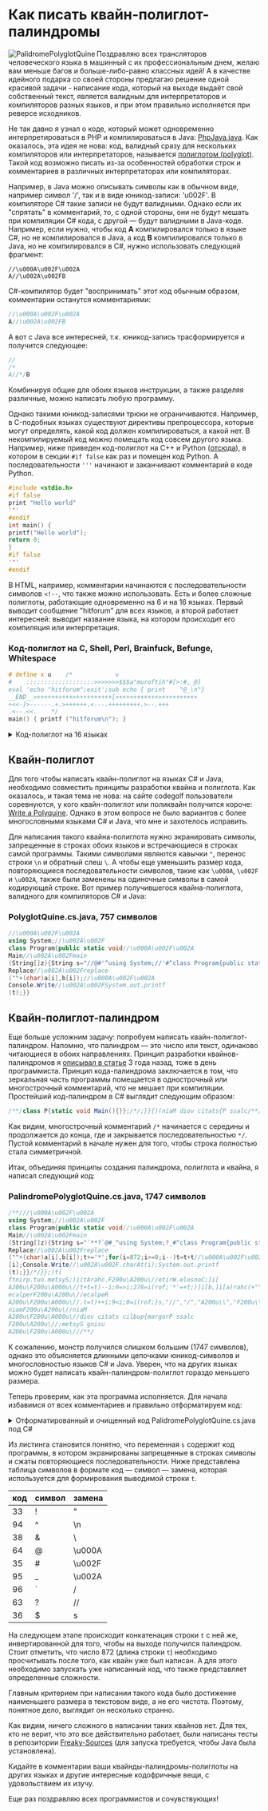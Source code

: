 # Как писать квайн-полиглот-палиндромы

<img align="left" alt="PalidromePolyglotQuine" src="Title.png"/>

Поздравляю всех трансляторов человеческого языка в машинный с их
профессиональным днем, желаю вам меньше багов и больше-либо-равно классных идей!
А в качестве идейного подарка со своей стороны предлагаю решение одной красивой
задачи - написание кода, который на выходе выдаёт свой собственный текст,
является валидным для интерпретаторов и компиляторов разных языков, и при этом
правильно исполняется при реверсе исходников.

Не так давно я узнал о коде, который может одновременно интерпретироваться в PHP
и компилироваться в Java:
[PhpJava.java](https://gist.github.com/forairan/b1143f42883b3b0ee1237bc9bd0b7b2c).
Как оказалось, эта идея не нова: код, валидный сразу для нескольких компиляторов
или интерпретаторов, называется [полиглотом
(polyglot)](https://en.wikipedia.org/wiki/Polyglot_(computing)). Такой код
возможно писать из-за особенностей обработки строк и комментариев в различных
интерпретаторах или компиляторах.

<cut/>

Например, в Java можно описывать символы как в обычном виде, например символ
'/', так и в виде юникод-записи: 'u002F'. В компиляторе C\# такие записи не
будут валидными. Однако если их "спрятать" в комментарий, то, с одной стороны,
они не будут мешать при компиляции C# кода, с другой — будут валидными в
Java-коде. Например, если нужно, чтобы код **A** компилировался только в языке
C#, но не компилировался в Java, а код **B** компилировался только в Java, но не
компилировался в C#, нужно использовать следующий фрагмент:

```
//\u000A\u002F\u002A
A//\u002A\u002FB
```

C#-компилятор будет "воспринимать" этот код обычным образом, комментарии
останутся комментариями:

```csharp
//\u000A\u002F\u002A
A//\u002A\u002FB
```

А вот с Java все интересней, т.к. юникод-запись трасформируется и получится
следующее:

```java
//
/*
A//*/B
```

Комбинируя общие для обоих языков инструкции, а также разделяя различные, можно
написать любую программу.

Однако такими юникод-записями трюки не ограничиваются. Например, в C-подобных
языках существуют директивы препроцессора, которые могут определять, какой код
должен компилироваться, а какой нет. В некомпилируемый код можно помещать код
совсем другого языка. Например, ниже приведен код-полиглот на C++ и Python
([отсюда](https://gist.github.com/LionZXY/5916ce355d08d6d43a8b6acd71951c25)), в
котором в секции `#if false` как раз и помещен код Python. А последовательности
`'''` начинают и заканчивают комментарий в коде Python.

```c
#include <stdio.h>
#if false
print "Hello world"
'''
#endif
int main() {
printf("Hello world");
return 0;
}
#if false
'''
#endif
```

В HTML, например, комментарии начинаются с последовательности символов `<!--`,
что также можно использовать. Есть и более сложные полиглоты, работающие
одновременно на 6 и на 16 языках. Первый выводит сообщение "hitforum" для всех
языков, а второй работает интересней: выводит название языка, на котором
происходит его компиляция или интерпретация.

### Код-полиглот на C, Shell, Perl, Brainfuck, Befunge, Whitespace

```c
# define x u    /*            v
#    :::::::::::::::::::>>>>>>>$$$a"muroftih"#[>:#,_@]
eval 'echo "hitforum";exit';sub echo { print    "@_\n"}               
__END__>++++++++++>++++++++++[>+++++++++++>++++++++++    
+<<-]>------.+.>++++++.<---.+++++++++.>--.+++                        
.<--.<<.    */
main() { printf ("hitforum\n"); }
```

<details>
<summary>Код-полиглот на 16 языках</summary>

```perl
# /* [	<!-- */ include	<stdio.h> /* 	\
	#`{{coding=utf-8\
"true" if 0 != 0 and	q != """0"	;	`	\
	\
if [ -n "$ZSH_VERSION" ]; then		 		 	\
	\
    echo exec	echo I\'m a zsh script.; \
	\
elif [ -n "$BASH_VERSION" ]; then		    	\
	\
    echo exec	echo I\'m a bash script.; \
else	\
    echo exec	echo	I\'m	a sh	script.;		\
fi`;	#!;#\
BEGIN{print"I'm a ", 0 ? "Ruby"	:"Perl",	" program.\n";	exit; }  
	#\
%q~     		 	  	
	
set =dummy 0; puts [list "I'm"	"a"	"tcl"	"script."]; exit	  
	
all: ; @echo "I'm a Makefile."		  	 	\
	#*/
/*: */ enum {a, b}; 			  		\
	\
static int c99(void) {  			    
	
 #ifndef __cplusplus /* bah */		    	
	
unused1: if ((enum {b, a})0) 		   		\
	(void)0;
 #endif    		  	 	
	
unused2:    return a;	     \
}	\
static int trigraphs(void) {  			    \
	\
    return sizeof	"??!"	==	2;  	 \
}	\
char X;    		 				\
	\
int main(void) {   		  			\
	\
    struct X	{		  	 \
	\
     	char	a[2];    	\
	};\
    if (sizeof(X)	!=	1) {		 	\
	\
printf("I'm a C++ program (trigraphs %sabled).\n",	 			 \
	\
     trigraphs()	? "en"	: "dis");\
	\
}else if (1//**/2


)unused3 : { ; \
        printf("I'm a C program (C%s, trigraphs %sabled).\n", \
               c99() ? "89 with // comments" : "99", \
               trigraphs() ? "en" : "dis"); \
    } else { \
        printf("I'm a C program (C89, trigraphs %sabled).\n", \
               trigraphs() ? "en" : "dis"); \
    } \
    return 0; \
} /*
 # \
\begin{code}
import Prelude hiding ((:)); import Data.List (intercalate); import Language.Haskell.TH; import Data.String; default (S, String, Integer, Double); data S = S; instance Eq S where { _ == _ = False }; instance IsString S where { fromString = const S }; ifThenElse c t e = case c of True -> t; False -> e
cPP = False; {-
#define cPP True
-} main :: IO ()
main = putStr ("I'm a Literate Haskell program" ++ bonus ++ ".\n") where
  _ = (); bonus | null details = "" | otherwise = " (" ++ details ++ ")"
  details = intercalate ", " [ name | (True, name) <- extensions ] :: String
  extensions =
    (bangPatterns,              "BangPatterns"             ) :
    (templateHaskell,           "TemplateHaskell"          ) :
    (rebindableSyntax,          "RebindableSyntax"         ) :
    (magicHash,                 "MagicHash"                ) :
    (overloadedStrings,         "OverloadedStrings"        ) :
    (noMonomorphismRestriction, "NoMonomorphismRestriction") :
    (scopedTypeVariables,       "ScopedTypeVariables"      ) :
    (cPP,                       "CPP"                      ) :
    (unicodeSyntax,             "UnicodeSyntax"            ) :
    (negativeLiterals,          "NegativeLiterals"         ) :
    (binaryLiterals,            "BinaryLiterals"           ) :
    (numDecimals,               "NumDecimals"              ) : []
  (!) = (!!)
  bangPatterns = [True] ! 0 where foo !bar = False
  templateHaskell = thc $(return (TupE []) :: ExpQ)
  rebindableSyntax = null (do { [()]; [()] })
    where _ >> _ = [] :: [()]
  magicHash = foo# () where
    foo = ['.']; "." # _  = False; foo# _ = True
  overloadedStrings = "" /= ""
  noMonomorphismRestriction = show foo == "0" where
    foo = 0
    bar = foo :: Double
  unicodeSyntax = let (★) = True in (*) where
    (*) = False
  negativeLiterals = -1 == NNa
  binaryLiterals = let b1 = 1 in 0b1 == 1
  numDecimals = show 0e0 == "0"
  scopedTypeVariables = stv (0 :: Double) == "0.0"
data{- = -} NN = NNa | NNb deriving Eq; instance Num NN where { fromInteger _ = NNa; negate _ = NNb; _ + _ = NNa; _ * _ = NNa; abs _ = NNa; signum _ = NNa }
instance{- = -} (Num a) => Num (e -> a) where { fromInteger = const . fromInteger; negate = (.) negate; abs = (.) abs; signum = (.) signum; x + y = \e -> x e + y e; x * y = \e -> x e * y e }
class THC a where { thc :: a -> Bool }; instance THC () where { thc _ = True }; instance THC (Q a) where { thc _ = False }; class (Show a, Num a) => STV a where
  stv :: a -> String
  stv = const $ show (f 0) where
    f = id :: a -> a
instance STV Double -- : \
\end{code}

 # \
]>++++++++[<+++++++++>-]<+.>>++++[<++++++++++>-]<-.[-]>++++++++++ \
[<+++++++++++>-]<-.>>++++[<++++++++>-]<.>>++++++++++[<++++++++++> \
-]<- - -.<.>+.->>++++++++++[<+++++++++++>-]<++++.<.>>>++++++++++[ \
<++++++++++>-]<+++++.<<<<+.->>>>- - -.<+++.- - -<++.- ->>>>>+++++ \
+++++[<+++++++++++>-]<- - -.<<<<<.<+++.>>>.<<<-.- ->>>>+.<.<.<<.> \
++++++++++++++.[-]++++++++++""" else 0
 # \
from platform import * # \
print("I'm a Python program (%s %s)." % # [-][ \
(python_implementation(), python_version())); """--><html><head>
<!--:--><title>I'm a HTML page</title></head><body>
<!--:--><h1>I'm a <marquee><blink>horrible HTML</blink></marquee> page</h1>
<!--:--><script language="JavaScript">
<!--: # \
setTimeout( // \
   function () { // \
      document.body.innerHTML = "<h1>I'm a javascript-generated HTML page</h1>"; // \
   }, 10000); // \
//-->
</script><!--: \
</body></html><!-- }} # \
say "I'm a Perl6 program."; # """ # */
 #define FOO ]-->~
```

</details>

## Квайн-полиглот

Для того чтобы написать квайн-полиглот на языках C# и Java, необходимо
совместить принципы разработки квайна и полиглота. Как оказалось, и такая тема
не нова: на сайте codegolf пользователи соревнуются, у кого квайн-полиглот или
поликвайн получится короче: [Write a
Polyquine](http://codegolf.stackexchange.com/questions/37464/write-a-polyquine).
Однако в этом вопросе не было вариантов с более многословными языками C# и Java,
что мне и захотелось исправить.

Для написания такого квайна-полиглота нужно экранировать символы, запрещенные в
строках обоих языков и встречающиеся в строках самой программы. Такими символами
являются кавычки `"`, перенос строки `\n` и обратный слеш `\`. А чтобы еще уменьшить
размер кода, повторяющиеся последовательности символов, такие как `\u000A`,
`\u002F` и `\u002A`, также были заменены на одиночные символы в самой кодирующей
строке. Вот пример получившегося квайна-полиглота, валидного для компиляторов C#
и Java:

### PolyglotQuine.cs.java, 757 символов

```csharp
//\u000A\u002F\u002A
using System;//\u002A\u002F
class Program{public static void//\u000A\u002F\u002A
Main//\u002A\u002Fmain
(String[]z){String s="//@#'^using System;//'#^class Program{public static void//@#'^Main//'#main^(String[]z){String s=!$!,t=s;int[]a=new int[]{33,94,38,64,35,39,36};String[]b=new String[]{!&!!,!&n!,!&&!,!&@!,!&#!,!&'!,s};for(int i=0;i<7;i++)t=t.//@#'^Replace//'#replace^(!!+(char)a[i],b[i]);//@#'^Console.Write//'#System.out.printf^(t);}}",t=s;int[]a=new int[]{33,94,38,64,35,39,36};String[]b=new String[]{"\"","\n","\\","\\u000A","\\u002F","\\u002A",s};for(int i=0;i<7;i++)t=t.//\u000A\u002F\u002A
Replace//\u002A\u002Freplace
(""+(char)a[i],b[i]);//\u000A\u002F\u002A
Console.Write//\u002A\u002FSystem.out.printf
(t);}}
```

## Квайн-полиглот-палиндром

Еще больше усложним задачу: попробуем написать квайн-полиглот-палиндром.
Напомню, что палиндром — это число или текст, одинаково читающиеся в обоих
направлениях. Принцип разработки квайнов-палиндромов я [описывал в
статье](https://habrahabr.ru/post/189192/) 3 года назад, тоже в день
программиста. Принцип кода-палиндрома заключается в том, что зеркальная часть
программы помещается в однострочный или многострочный комментарий, что не мешает
при компиляции. Простейший код-палиндром в C# выглядит следующим образом:

```csharp
/**/class P{static void Main(){}};/*/;}}{)(niaM diov citats{P ssalc/**/
```

Как видим, многострочный комментарий `/*` начинается с середины и продолжается
до конца, где и закрывается последовательностью `*/`. Пустой комментарий в
начале нужен для того, чтобы строка полностью стала симметричной.

Итак, объединяя принципы создания палиндрома, полиглота и квайна, я написал
следующий код:

### PalindromePolyglotQuine.cs.java, 1747 символов

```csharp
/**///\u000A\u002F\u002A
using System;//\u002A\u002F
class Program{public static void//\u000A\u002F\u002A
Main//\u002A\u002Fmain
(String[]z){String s="`**?`@#_^using System;?_#^class Program{public static void?@#_^Main?_#main^(String[]z){String s=!$!,t=s;int i;int[]a=new int[]{33,94,38,64,35,95,96,63,36};String[]b=new String[]{!&!!,!&n!,!&&!,!&@!,!&#!,!&_!,!`!,!?!,s};for(i=0;i<9;i++)t=t.?@#_^Replace?_#replace^(!!+(char)a[i],b[i]);t+='*';for(i=872;i>=0;i--)t=t+t?@#_^[i];Console.Write?_#.charAt(i);System.out.printf^(t);}}/",t=s;int i;int[]a=new int[]{33,94,38,64,35,95,96,63,36};String[]b=new String[]{"\"","\n","\\","\\u000A","\\u002F","\\u002A","/","//",s};for(i=0;i<9;i++)t=t.//\u000A\u002F\u002A
Replace//\u002A\u002Freplace
(""+(char)a[i],b[i]);t+='*';for(i=872;i>=0;i--)t=t+t//\u000A\u002F\u002A
[i];Console.Write//\u002A\u002F.charAt(i);System.out.printf
(t);}}/*/}};)t(
ftnirp.tuo.metsyS;)i(tArahc.F200u\A200u\//etirW.elosnoC;]i[
A200u\F200u\A000u\//t+t=t)--i;0=>i;278=i(rof;'*'=+t;)]i[b,]i[a)rahc(+""(
ecalperF200u\A200u\//ecalpeR
A200u\F200u\A000u\//.t=t)++i;9<i;0=i(rof;}s,"//","/","A200u\\","F200u\\","A000u\\","\\","n\",""\"{][gnirtS wen=b][gnirtS;}63,36,69,59,53,46,83,49,33{][tni wen=a][tni;i tni;s=t,"/}};)t(^ftnirp.tuo.metsyS;)i(tArahc.#_?etirW.elosnoC;]i[^_#@?t+t=t)--i;0=>i;278=i(rof;'*'=+t;)]i[b,]i[a)rahc(+!!(^ecalper#_?ecalpeR^_#@?.t=t)++i;9<i;0=i(rof;}s,!?!,!`!,!_&!,!#&!,!@&!,!&&!,!n&!,!!&!{][gnirtS wen=b][gnirtS;}63,36,69,59,53,46,83,49,33{][tni wen=a][tni;i tni;s=t,!$!=s gnirtS{)z][gnirtS(^niam#_?niaM^_#@?diov citats cilbup{margorP ssalc^#_?;metsyS gnisu^_#@`?**`"=s gnirtS{)z][gnirtS(
niamF200u\A200u\//niaM
A200u\F200u\A000u\//diov citats cilbup{margorP ssalc
F200u\A200u\//;metsyS gnisu
A200u\F200u\A000u\///**/
```

К сожалению, монстр получился слишком большим (1747 символов), однако это
объясняется длинными цепочками юникод-символов и многословностью языков C# и
Java. Уверен, что на других языках можно будет написать квайн-палиндром-полиглот
гораздо меньшего размера.

Теперь проверим, как эта программа исполняется. Для начала избавимся от всех
комментариев и правильно отформатируем код:

<details>
<summary>Отформатированный и очищенный код PalidromePolyglotQuine.cs.java под C#</summary>

```csharp
using System;
class Program
{
    public static void Main(String[] z)
    {
        String s = "`**?`@#_^using System;?_#^class Program{public static void?@#_^Main?_#main^(String[]z){String s=!$!,t=s;int i;int[]a=new int[]{33,94,38,64,35,95,96,63,36};String[]b=new String[]{!&!!,!&n!,!&&!,!&@!,!&#!,!&_!,!`!,!?!,s};for(i=0;i<9;i++)t=t.?@#_^Replace?_#replace^(!!+(char)a[i],b[i]);t+='*';for(i=872;i>=0;i--)t=t+t?@#_^[i];Console.Write?_#.charAt(i);System.out.printf^(t);}}/",
            t = s;
        int i;
        int[] a = new int[] { 33, 94, 38, 64, 35, 95, 96, 63, 36 };
        String[] b = new String[] { "\"", "\n", "\\", "\\u000A", "\\u002F", "\\u002A", "/", "//", s };
        for (i = 0; i < 9; i++)
            t = t.Replace("" + (char)a[i], b[i]);
        t += '*';
        for (i = 872; i >= 0; i--)
            t = t + t[i];
        Console.Write(t);
    }
}
```

</details>

Из листинга становится понятно, что переменная `s` содержит код программы, в
котором экранированы запрещенные в строках символы и сжаты повторяющиеся
последовательности. Ниже представлена таблица символов в формате код — символ —
замена, которая используется для формирования выводимой строки `t`.

| код | символ | замена  |
|----|---|--------|
| 33 | ! | "      |
| 94 | ^ | \n     |
| 38 | & | \      |
| 64 | @ | \u000A |
| 35 | # | \u002F |
| 95 | _ | \u002A |
| 96 | ` | /      |
| 63 | ? | //     |
| 36 | $ | s      |

На следующем этапе происходит конкатенация строки `t` с ней же, инвертированной
для того, чтобы на выходе получился палиндром. Стоит отметить, что число 872
(длина строки `t`) необходимо просчитывать после того, как квайн уже был
написан. А для этого необходимо запускать уже написанный код, что также
представляет определенные сложности.

Главным критерием при написании такого кода было достижение наименьшего размера
в текстовом виде, а не его чистота. Поэтому, понятное дело, выглядит он
несколько странно.

Как видим, ничего сложного в написании таких квайнов нет. Для тех, кто не верит,
что это все действительно работает, были написаны тесты в репозитории
[Freaky-Sources](https://github.com/KvanTTT/Freaky-Sources/blob/master/FreakySources.Tests/QuineTests.cs)
(для запуска требуется, чтобы Java была установлена).

Кидайте в комментарии ваши квайнды-палиндромы-полиглоты на других языках и
другие интересные кодофричные вещи, с удовольствием их изучу.

Еще раз поздравляю всех программистов и сочувствующих!